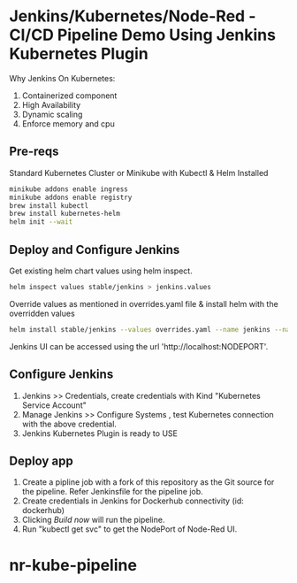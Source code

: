 # Jenkins/Kubernetes/Node-Red - CI/CD Pipeline Demo Using Jenkins Kubernetes Plugin

Why Jenkins On Kubernetes:
1. Containerized component
2. High Availability
3. Dynamic scaling
4. Enforce memory and cpu

## Pre-reqs

Standard Kubernetes Cluster or Minikube with Kubectl & Helm Installed
```bash
minikube addons enable ingress
minikube addons enable registry
brew install kubectl
brew install kubernetes-helm
helm init --wait
```

## Deploy and Configure Jenkins

Get existing helm chart values using helm inspect.

```bash
helm inspect values stable/jenkins > jenkins.values
```

Override values as mentioned in overrides.yaml file & install helm with the overridden values

```bash
helm install stable/jenkins --values overrides.yaml --name jenkins --namespace jenkins
```

Jenkins UI can be accessed using the url 'http://localhost:NODEPORT'. 

## Configure Jenkins

1. Jenkins >> Credentials, create credentials with Kind "Kubernetes Service Account"
2. Manage Jenkins >> Configure Systems , test Kubernetes connection with the above credential.
3. Jenkins Kubernetes Plugin is ready to USE

## Deploy app

1. Create a pipline job with a fork of this repository as the Git source for the pipeline. Refer Jenkinsfile for the pipeline job.
2. Create credentials in Jenkins for Dockerhub connectivity (id: dockerhub)
3. Clicking *Build now* will run the pipeline.
4. Run "kubectl get svc" to get the NodePort of Node-Red UI.

# nr-kube-pipeline
